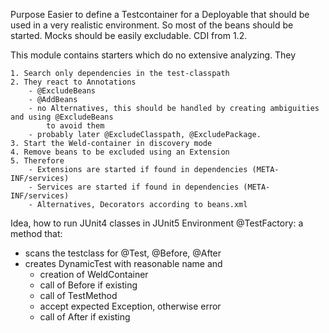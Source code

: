 Purpose Easier to define a Testcontainer for a Deployable that should be used in a very realistic environment. So most
of the beans should be started. Mocks should be easily excludable. CDI from 1.2.

This module contains starters which do no extensive analyzing. They

    1. Search only dependencies in the test-classpath
    2. They react to Annotations 
        - @ExcludeBeans
        - @AddBeans
        - no Alternatives, this should be handled by creating ambiguities and using @ExcludeBeans 
            to avoid them
        - probably later @ExcludeClasspath, @ExcludePackage.
    3. Start the Weld-container in discovery mode
    4. Remove beans to be excluded using an Extension 
    5. Therefore   
        - Extensions are started if found in dependencies (META-INF/services)
        - Services are started if found in dependencies (META-INF/services)
        - Alternatives, Decorators according to beans.xml

Idea, how to run JUnit4 classes in JUnit5 Environment @TestFactory:
a method that:

- scans the testclass for @Test, @Before, @After
- creates DynamicTest with reasonable name and
    - creation of WeldContainer
    - call of Before if existing
    - call of TestMethod
    - accept expected Exception, otherwise error
    - call of After if existing
